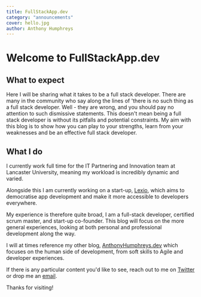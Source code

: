 ```yaml
---
title: FullStackApp.dev
category: "announcements"
cover: hello.jpg
author: Anthony Humphreys
---
```


# Welcome to FullStackApp.dev

## What to expect

Here I will be sharing what it takes to be a full stack developer. There are many in the community who say along the lines of 'there is no such thing as a full stack developer. Well - they are wrong, and you should pay no attention to such dismissive statements. This doesn't mean being a full stack developer is without its pitfalls and potential constraints. My aim with this blog is to show how you can play to your strengths, learn from your weaknesses and be an effective full stack developer.

## What I do

I currently work full time for the IT Partnering and Innovation team at Lancaster University, meaning my workload is incredibly dynamic and varied.

Alongside this I am currently working on a start-up, [Lexio](lexio.dev), which aims to democratise app development and make it more accessible to developers everywhere.

My experience is therefore quite broad, I am a full-stack developer, certified scrum master, and start-up co-founder. This blog will focus on the more general experiences, looking at both personal and professional development along the way.

I will at times reference my other blog, [AnthonyHumphreys.dev](https://anthonyhumphreys.dev) which focuses on the human side of development, from soft skills to Agile and developer experiences.

If there is any particular content you'd like to see, reach out to me on [Twitter](https://twitter.com/aphumphreys) or drop me an [email](mailto:anthony@lexio.app?subject=FullStackApp.dev%20Content%20Suggestion).

Thanks for visiting!
